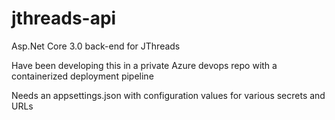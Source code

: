 # jthreads-api
Asp.Net Core 3.0 back-end for JThreads

Have been developing this in a private Azure devops repo with a containerized deployment pipeline

Needs an appsettings.json with configuration values for various secrets and URLs
